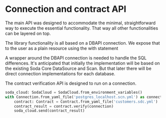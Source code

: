 # Connection and contract API

The main API was designed to accommodate the minimal, straightforward way to execute the 
essential functionality.  That way all other functionalities can be layered on top.

The library functionality is all based on a DBAPI connection. We expose that to the user 
as a plain resource using the with statement

A wrapper around the DBAPI connection is needed to handle the SQL differences. It's 
anticipated that initially the implementation will be based on the existing Soda Core 
DataSource and Scan.  But that later there will be direct connection implementations 
for each database.

The contract verification API is designed to run on a connection.

```python
soda_cloud: SodaCloud = SodaCloud.from_environment_variables()
with Connection.from_yaml_file('postgres_localhost.scn.yml') as connection:
    contract: Contract = Contract.from_yaml_file('customers.sdc.yml')
    contract_result = contract.verify(connection)
    soda_cloud.send(contract_result)
```
